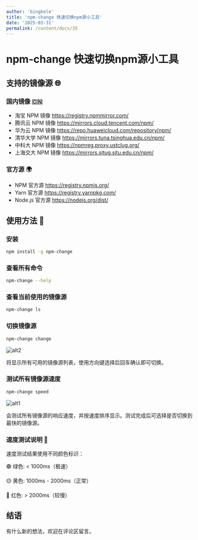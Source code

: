 ```yaml
---
author: 'bingkele'
title: 'npm-change 快速切换npm源小工具'
date: '2025-03-31'
permalink: /content/docs/35
---
```


# npm-change 快速切换npm源小工具

## 支持的镜像源 🌐

### 国内镜像 🇨🇳

- 淘宝 NPM 镜像 https://registry.npmmirror.com/
- 腾讯云 NPM 镜像 https://mirrors.cloud.tencent.com/npm/
- 华为云 NPM 镜像 https://repo.huaweicloud.com/repository/npm/
- 清华大学 NPM 镜像 https://mirrors.tuna.tsinghua.edu.cn/npm/
- 中科大 NPM 镜像 https://npmreg.proxy.ustclug.org/
- 上海交大 NPM 镜像 https://mirrors.sjtug.sjtu.edu.cn/npm/

### 官方源 🌍

- NPM 官方源 https://registry.npmjs.org/
- Yarn 官方源 https://registry.yarnpkg.com/
- Node.js 官方源 https://nodejs.org/dist/

## 使用方法 🎯

### 安装

```bash
npm install -g npm-change
```

### 查看所有命令

```bash
npm-change --help
```

### 查看当前使用的镜像源

```bash
npm-change ls
```

### 切换镜像源

```bash
npm-change change
```

![alt2](https://cdn.bingkele.cc/PixPin_2025-03-31_15-35-49.png)

将显示所有可用的镜像源列表，使用方向键选择后回车确认即可切换。

### 测试所有镜像源速度

```bash
npm-change speed
```

![alt1](https://cdn.bingkele.cc/PixPin_2025-03-31_15-33-04.png)

会测试所有镜像源的响应速度，并按速度排序显示。测试完成后可选择是否切换到最快的镜像源。

### 速度测试说明 🚄

速度测试结果使用不同颜色标识：

🟢 绿色: < 1000ms（极速）

🟡 黄色: 1000ms - 2000ms（正常）

🔴 红色: > 2000ms（较慢）

## 结语

有什么新的想法，欢迎在评论区留言。
